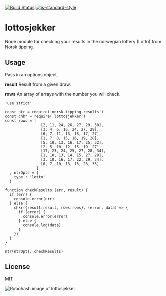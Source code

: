[![Build Status](https://travis-ci.org/zrrrzzt/lottosjekker.svg?branch=master)](https://travis-ci.org/zrrrzzt/lottosjekker)
[![js-standard-style](https://img.shields.io/badge/code%20style-standard-brightgreen.svg?style=flat)](https://github.com/feross/standard)

# lottosjekker

Node module for checking your results in the norwegian lottery (Lotto) from Norsk tipping.

## Usage

Pass in an options object.

**result** Result from a given draw.

**rows** An array of arrays with the number you will check.

```
'use strict'

const ntr = require('norsk-tipping-results')
const chkr = require('lottosjekker')
const rows = [
                [2, 11, 24, 26, 27, 29, 30],
                [3, 4, 6, 16, 24, 27, 29],
                [6, 7, 11, 13, 16, 17, 27],
                [1, 7, 8, 15, 16, 19, 28],
                [5, 10, 13, 16, 17, 25, 32],
                [2, 5, 10, 12, 15, 19, 27],
                [17, 23, 24, 25, 27, 28, 34],
                [1, 10, 13, 14, 15, 27, 28],
                [3, 10, 16, 17, 22, 29, 34],
                [6, 7, 10, 13, 16, 23, 33]
              ]
  , ntrOpts = {
    type : 'lotto'
  }

function checkResults (err, result) {
  if (err) {
    console.error(err)
  } else {
    chkr({result:result, rows:rows}, (error, data) => {
      if (error) {
        console.error(error)
      } else {
        console.log(data)
      }
    })
  }
}

ntr(ntrOpts, checkResults)
```

## License

[MIT](LICENSE)

![Robohash image of lottosjekker](https://robots.kebabstudios.party/lottosjekker.png "Robohash image of lottosjekker")
